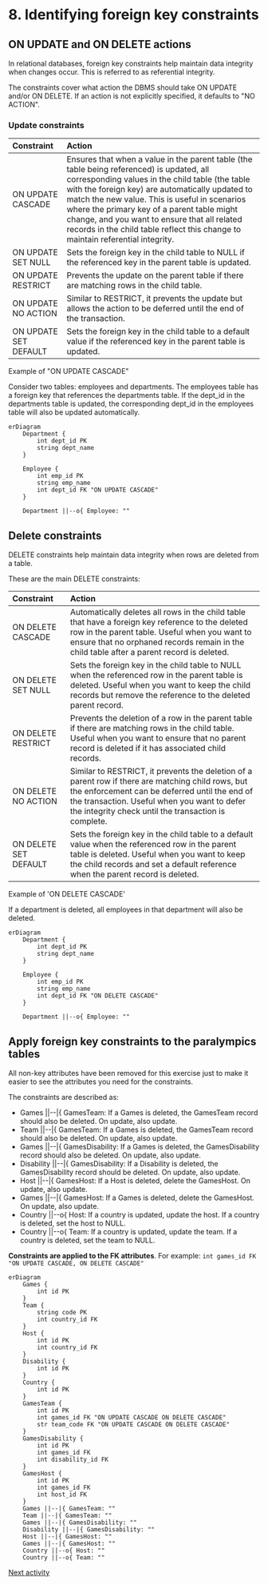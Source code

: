 # 8. Identifying foreign key constraints

## ON UPDATE and ON DELETE actions

In relational databases, foreign key constraints help maintain data integrity when changes occur. This is referred to as
referential integrity.

The constraints cover what action the DBMS should take ON UPDATE and/or ON DELETE. If an action is not explicitly
specified, it defaults to "NO ACTION".

### Update constraints

| Constraint            | Action                                                                                                                                                                                                                                                                                                                                                                                                                            |
|:----------------------|:----------------------------------------------------------------------------------------------------------------------------------------------------------------------------------------------------------------------------------------------------------------------------------------------------------------------------------------------------------------------------------------------------------------------------------|
| ON UPDATE CASCADE     | Ensures that when a value in the parent table (the table being referenced) is updated, all corresponding values in the child table (the table with the foreign key) are automatically updated to match the new value. This is useful in scenarios where the primary key of a parent table might change, and you want to ensure that all related records in the child table reflect this change to maintain referential integrity. |
| ON UPDATE SET NULL    | Sets the foreign key in the child table to NULL if the referenced key in the parent table is updated.                                                                                                                                                                                                                                                                                                                             |
| ON UPDATE RESTRICT    | Prevents the update on the parent table if there are matching rows in the child table.                                                                                                                                                                                                                                                                                                                                            |
| ON UPDATE NO ACTION   | Similar to RESTRICT, it prevents the update but allows the action to be deferred until the end of the transaction.                                                                                                                                                                                                                                                                                                                |
| ON UPDATE SET DEFAULT | Sets the foreign key in the child table to a default value if the referenced key in the parent table is updated.                                                                                                                                                                                                                                                                                                                  |

Example of "ON UPDATE CASCADE"

Consider two tables: employees and departments. The employees table has a foreign key that references the departments
table. If the dept_id in the departments table is updated, the corresponding dept_id in the employees table will also be
updated automatically.

```mermaid
erDiagram
    Department {
        int dept_id PK
        string dept_name
    }

    Employee {
        int emp_id PK
        string emp_name
        int dept_id FK "ON UPDATE CASCADE"
    }

    Department ||--o{ Employee: ""
```

## Delete constraints

DELETE constraints help maintain data integrity when rows are deleted from a table.

These are the main DELETE constraints:

| Constraint            | Action                                                                                                                                                                                                                                                     |
|:----------------------|:-----------------------------------------------------------------------------------------------------------------------------------------------------------------------------------------------------------------------------------------------------------|
| ON DELETE CASCADE     | Automatically deletes all rows in the child table that have a foreign key reference to the deleted row in the parent table. Useful when you want to ensure that no orphaned records remain in the child table after a parent record is deleted.            |
| ON DELETE SET NULL    | Sets the foreign key in the child table to NULL when the referenced row in the parent table is deleted. Useful when you want to keep the child records but remove the reference to the deleted parent record.                                              |
| ON DELETE RESTRICT    | Prevents the deletion of a row in the parent table if there are matching rows in the child table. Useful when you want to ensure that no parent record is deleted if it has associated child records.                                                      |
| ON DELETE NO ACTION   | Similar to RESTRICT, it prevents the deletion of a parent row if there are matching child rows, but the enforcement can be deferred until the end of the transaction. Useful when you want to defer the integrity check until the transaction is complete. |
| ON DELETE SET DEFAULT | Sets the foreign key in the child table to a default value when the referenced row in the parent table is deleted. Useful when you want to keep the child records and set a default reference when the parent record is deleted.                           |

Example of 'ON DELETE CASCADE'

If a department is deleted, all employees in that department will also be deleted.

```mermaid
erDiagram
    Department {
        int dept_id PK
        string dept_name
    }

    Employee {
        int emp_id PK
        string emp_name
        int dept_id FK "ON DELETE CASCADE"
    }

    Department ||--o{ Employee: ""
```

## Apply foreign key constraints to the paralympics tables

All non-key attributes have been removed for this exercise just to make it easier to see the attributes you need for the
constraints.

The constraints are described as:

- Games ||--|{ GamesTeam: If a Games is deleted, the GamesTeam record should also be deleted. On update, also update.
- Team ||--|{ GamesTeam: If a Games is deleted, the GamesTeam record should also be deleted. On update, also update.
- Games ||--|{ GamesDisability: If a Games is deleted, the GamesDisability record should also be deleted. On update, also update.
- Disability ||--|{ GamesDisability: If a Disability is deleted, the GamesDisability record should be deleted. On update, also update.
- Host ||--|{ GamesHost: If a Host is deleted, delete the GamesHost. On update, also update.
- Games ||--|{ GamesHost: If a Games is deleted, delete the GamesHost. On update, also update.
- Country ||--o{ Host: If a country is updated, update the host. If a country is deleted, set the host to NULL.
- Country ||--o{ Team: If a country is updated, update the team. If a country is deleted, set the team to NULL.

**Constraints are applied to the FK attributes**. For example: `int games_id FK "ON UPDATE CASCADE, ON DELETE CASCADE"`

```mermaid
erDiagram
    Games {
        int id PK
    }
    Team {
        string code PK
        int country_id FK
    }
    Host {
        int id PK
        int country_id FK
    }
    Disability {
        int id PK
    }
    Country {
        int id PK
    }
    GamesTeam {
        int id PK
        int games_id FK "ON UPDATE CASCADE ON DELETE CASCADE"
        str team_code FK "ON UPDATE CASCADE ON DELETE CASCADE"
    }
    GamesDisability {
        int id PK
        int games_id FK
        int disability_id FK
    }
    GamesHost {
        int id PK
        int games_id FK
        int host_id FK
    }
    Games ||--|{ GamesTeam: ""
    Team ||--|{ GamesTeam: ""
    Games ||--|{ GamesDisability: ""
    Disability ||--|{ GamesDisability: ""
    Host ||--|{ GamesHost: ""
    Games ||--|{ GamesHost: ""
    Country ||--o{ Host: ""
    Country ||--o{ Team: ""
```

[Next activity](4-09-logical-design-activity.md)